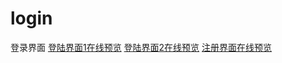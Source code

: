 # login
登录界面
[登陆界面1在线预览](https://pengxiang1998.github.io/login/index/login.html)
[登陆界面2在线预览](https://pengxiang1998.github.io/login/index/denglu.html)
[注册界面在线预览](https://pengxiang1998.github.io/login/index/zhuce.html)
